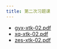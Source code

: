```yaml
---
title: 第二次习题课
---
```


- [gyx-xtk-02.pdf](xtk-doc/2/gyx-xtk-02.pdf)
- [xq-xtk-02.pdf](xtk-doc/2/xq-xtk-02.pdf)
- [zes-xtk-02.pdf](xtk-doc/2/zes-xtk-02.pdf)
